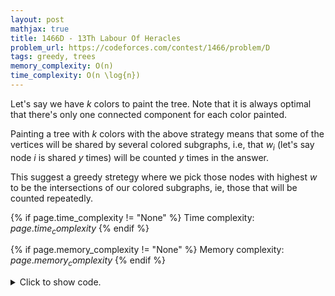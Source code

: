 ```yaml
---
layout: post
mathjax: true
title: 1466D - 13Th Labour Of Heracles
problem_url: https://codeforces.com/contest/1466/problem/D
tags: greedy, trees
memory_complexity: O(n)
time_complexity: O(n \log{n})
---
```


Let's say we have $k$ colors to paint the tree. Note that it is always
optimal that there's only one connected component for each color painted.

Painting a tree with $k$ colors with the above strategy means that some of
the vertices will be shared by several colored subgraphs, i.e, that $w_i$
(let's say node $i$ is shared $y$ times) will be counted $y$ times in the
answer.

This suggest a greedy stretegy where we pick those nodes with highest $w$ to
be the intersections of our colored subgraphs, ie, those that will be counted
repeatedly.


{% if page.time_complexity != "None" %}
Time complexity: ${{ page.time_complexity }}$
{% endif %}

{% if page.memory_complexity != "None" %}
Memory complexity: ${{ page.memory_complexity }}$
{% endif %}

<details>
<summary>
<p style="display:inline">Click to show code.</p>
</summary>
```cpp
{% raw %}
using namespace std;
using ll = long long;
using ii = pair<int, int>;
using pll = pair<ll, ll>;
using vi = vector<int>;
vector<ll> solve(vector<vi> &g, vector<ll> &w)
{
    int n = (int)(g).size();
    vector<ll> sorted, ps;
    for (int u = 0; u < n; ++u)
        for (int i = 0, m = (int)(g[u]).size() - 1; i < m; ++i)
            sorted.push_back(w[u]);
    sort(begin(sorted), end(sorted), greater<ll>());
    partial_sum(begin(sorted), end(sorted), back_inserter(ps));
    ll sum = accumulate(begin(w), end(w), 0LL);
    vector<ll> ans(n - 1, sum);
    for (int k = 2; k <= n - 1; ++k)
        ans[k - 1] += ps[k - 2];
    return ans;
}
int main(void)
{
    ios::sync_with_stdio(false), cin.tie(NULL);
    int t;
    cin >> t;
    while (t--)
    {
        int n;
        cin >> n;
        vector<ll> w(n);
        for (auto &x : w)
            cin >> x;
        vector<vi> g(n);
        for (int i = 0; i < n - 1; ++i)
        {
            int u, v;
            cin >> u >> v, u--, v--;
            g[u].push_back(v);
            g[v].push_back(u);
        }
        auto ans = solve(g, w);
        for (auto x : ans)
            cout << x << " ";
        cout << endl;
    }
    return 0;
}

{% endraw %}
```
</details>

